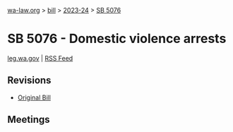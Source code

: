 [wa-law.org](/) > [bill](/bill/) > [2023-24](/bill/2023-24/) > [SB 5076](/bill/2023-24/sb/5076/)

# SB 5076 - Domestic violence arrests
[leg.wa.gov](https://app.leg.wa.gov/billsummary?BillNumber=5076&Year=2023&Initiative=false) | [RSS Feed](./rss.xml)

## Revisions
* [Original Bill](1/)

## Meetings